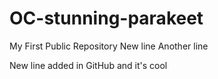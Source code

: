 # OC-stunning-parakeet
My First Public Repository
New line
Another line

New line added in GitHub and it's cool
